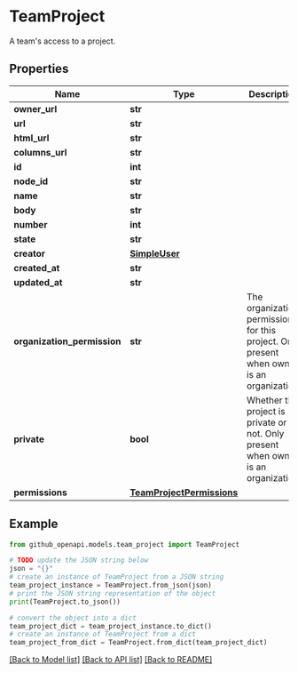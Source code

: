# TeamProject

A team's access to a project.

## Properties

Name | Type | Description | Notes
------------ | ------------- | ------------- | -------------
**owner_url** | **str** |  | 
**url** | **str** |  | 
**html_url** | **str** |  | 
**columns_url** | **str** |  | 
**id** | **int** |  | 
**node_id** | **str** |  | 
**name** | **str** |  | 
**body** | **str** |  | 
**number** | **int** |  | 
**state** | **str** |  | 
**creator** | [**SimpleUser**](SimpleUser.md) |  | 
**created_at** | **str** |  | 
**updated_at** | **str** |  | 
**organization_permission** | **str** | The organization permission for this project. Only present when owner is an organization. | [optional] 
**private** | **bool** | Whether the project is private or not. Only present when owner is an organization. | [optional] 
**permissions** | [**TeamProjectPermissions**](TeamProjectPermissions.md) |  | 

## Example

```python
from github_openapi.models.team_project import TeamProject

# TODO update the JSON string below
json = "{}"
# create an instance of TeamProject from a JSON string
team_project_instance = TeamProject.from_json(json)
# print the JSON string representation of the object
print(TeamProject.to_json())

# convert the object into a dict
team_project_dict = team_project_instance.to_dict()
# create an instance of TeamProject from a dict
team_project_from_dict = TeamProject.from_dict(team_project_dict)
```
[[Back to Model list]](../README.md#documentation-for-models) [[Back to API list]](../README.md#documentation-for-api-endpoints) [[Back to README]](../README.md)



